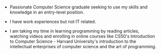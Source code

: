 - Passionate Computer Science graduate seeking to use my skills and knowledge in an entry-level position. 

- I have work experiences but not IT related. 

- I am taking my time in learning programming by reading articles, watching videos and enrolling in online courses like CS50's Introduction to Computer Science - Harvard University's introduction to the intellectual enterprises of computer science and the art of programming.



<!---
krist0fffff/krist0fffff is a ✨ special ✨ repository because its `README.md` (this file) appears on your GitHub profile.
You can click the Preview link to take a look at your changes.
--->
